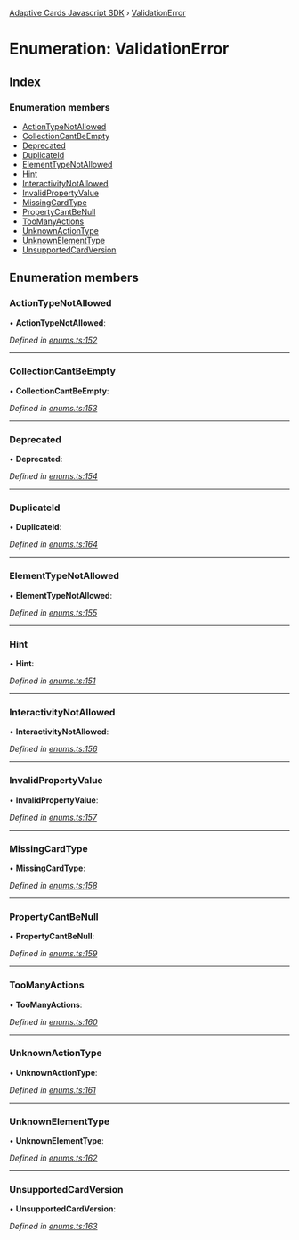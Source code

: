 [Adaptive Cards Javascript SDK](../README.md) › [ValidationError](validationerror.md)

# Enumeration: ValidationError

## Index

### Enumeration members

* [ActionTypeNotAllowed](validationerror.md#actiontypenotallowed)
* [CollectionCantBeEmpty](validationerror.md#collectioncantbeempty)
* [Deprecated](validationerror.md#deprecated)
* [DuplicateId](validationerror.md#duplicateid)
* [ElementTypeNotAllowed](validationerror.md#elementtypenotallowed)
* [Hint](validationerror.md#hint)
* [InteractivityNotAllowed](validationerror.md#interactivitynotallowed)
* [InvalidPropertyValue](validationerror.md#invalidpropertyvalue)
* [MissingCardType](validationerror.md#missingcardtype)
* [PropertyCantBeNull](validationerror.md#propertycantbenull)
* [TooManyActions](validationerror.md#toomanyactions)
* [UnknownActionType](validationerror.md#unknownactiontype)
* [UnknownElementType](validationerror.md#unknownelementtype)
* [UnsupportedCardVersion](validationerror.md#unsupportedcardversion)

## Enumeration members

###  ActionTypeNotAllowed

• **ActionTypeNotAllowed**:

*Defined in [enums.ts:152](https://github.com/microsoft/AdaptiveCards/blob/a61c5fd56/source/nodejs/adaptivecards/src/enums.ts#L152)*

___

###  CollectionCantBeEmpty

• **CollectionCantBeEmpty**:

*Defined in [enums.ts:153](https://github.com/microsoft/AdaptiveCards/blob/a61c5fd56/source/nodejs/adaptivecards/src/enums.ts#L153)*

___

###  Deprecated

• **Deprecated**:

*Defined in [enums.ts:154](https://github.com/microsoft/AdaptiveCards/blob/a61c5fd56/source/nodejs/adaptivecards/src/enums.ts#L154)*

___

###  DuplicateId

• **DuplicateId**:

*Defined in [enums.ts:164](https://github.com/microsoft/AdaptiveCards/blob/a61c5fd56/source/nodejs/adaptivecards/src/enums.ts#L164)*

___

###  ElementTypeNotAllowed

• **ElementTypeNotAllowed**:

*Defined in [enums.ts:155](https://github.com/microsoft/AdaptiveCards/blob/a61c5fd56/source/nodejs/adaptivecards/src/enums.ts#L155)*

___

###  Hint

• **Hint**:

*Defined in [enums.ts:151](https://github.com/microsoft/AdaptiveCards/blob/a61c5fd56/source/nodejs/adaptivecards/src/enums.ts#L151)*

___

###  InteractivityNotAllowed

• **InteractivityNotAllowed**:

*Defined in [enums.ts:156](https://github.com/microsoft/AdaptiveCards/blob/a61c5fd56/source/nodejs/adaptivecards/src/enums.ts#L156)*

___

###  InvalidPropertyValue

• **InvalidPropertyValue**:

*Defined in [enums.ts:157](https://github.com/microsoft/AdaptiveCards/blob/a61c5fd56/source/nodejs/adaptivecards/src/enums.ts#L157)*

___

###  MissingCardType

• **MissingCardType**:

*Defined in [enums.ts:158](https://github.com/microsoft/AdaptiveCards/blob/a61c5fd56/source/nodejs/adaptivecards/src/enums.ts#L158)*

___

###  PropertyCantBeNull

• **PropertyCantBeNull**:

*Defined in [enums.ts:159](https://github.com/microsoft/AdaptiveCards/blob/a61c5fd56/source/nodejs/adaptivecards/src/enums.ts#L159)*

___

###  TooManyActions

• **TooManyActions**:

*Defined in [enums.ts:160](https://github.com/microsoft/AdaptiveCards/blob/a61c5fd56/source/nodejs/adaptivecards/src/enums.ts#L160)*

___

###  UnknownActionType

• **UnknownActionType**:

*Defined in [enums.ts:161](https://github.com/microsoft/AdaptiveCards/blob/a61c5fd56/source/nodejs/adaptivecards/src/enums.ts#L161)*

___

###  UnknownElementType

• **UnknownElementType**:

*Defined in [enums.ts:162](https://github.com/microsoft/AdaptiveCards/blob/a61c5fd56/source/nodejs/adaptivecards/src/enums.ts#L162)*

___

###  UnsupportedCardVersion

• **UnsupportedCardVersion**:

*Defined in [enums.ts:163](https://github.com/microsoft/AdaptiveCards/blob/a61c5fd56/source/nodejs/adaptivecards/src/enums.ts#L163)*
